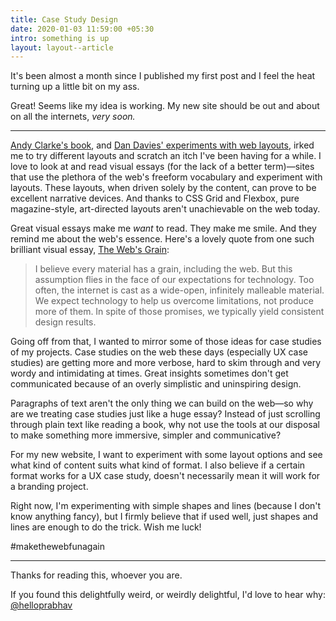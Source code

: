 ```yaml
---
title: Case Study Design
date: 2020-01-03 11:59:00 +05:30
intro: something is up
layout: layout--article
---
```


It's been almost a month since I published my first post and I feel the heat turning up a little bit on my ass. 

Great! Seems like my idea is working. My new site should be out and about on all the internets, *very soon.*

---

[Andy Clarke's book](https://www.smashingmagazine.com/printed-books/art-direction-for-the-web/), and [Dan Davies' experiments with web layouts](https://www.dan-davies.co.uk/print-to-css), irked me to try different layouts and scratch an itch I've been having for a while. I love to look at and read visual essays (for the lack of a better term)—sites that use the plethora of the web's freeform vocabulary and experiment with layouts. These layouts, when driven solely by the content, can prove to be excellent narrative devices. And thanks to CSS Grid and Flexbox, pure magazine-style, art-directed layouts aren't unachievable on the web today.

Great visual essays make me *want* to read. They make me smile. And they remind me about the web's essence. Here's a lovely quote from one such brilliant visual essay, [The Web's Grain](https://frankchimero.com/writing/the-webs-grain/):

> I believe every material has a grain, including the web. But this assumption flies in the face of our expectations for technology. Too often, the internet is cast as a wide-open, infinitely malleable material. We expect technology to help us overcome limitations, not produce more of them. In spite of those promises, we typically yield consistent design results.

Going off from that, I wanted to mirror some of those ideas for case studies of my projects. Case studies on the web these days (especially UX case studies) are getting more and more verbose, hard to skim through and very wordy and intimidating at times. Great insights sometimes don't get communicated because of an overly simplistic and uninspiring design.

Paragraphs of text aren't the only thing we can build on the web—so why are we treating case studies just like a huge essay? Instead of just scrolling through plain text like reading a book, why not use the tools at our disposal to make something more immersive, simpler and communicative? 

For my new website, I want to experiment with some layout options and see what kind of content suits what kind of format. I also believe if a certain format works for a UX case study, doesn't necessarily mean it will work for a branding project.

Right now, I'm experimenting with simple shapes and lines (because I don't know anything fancy), but I firmly believe that if used well, just shapes and lines are enough to do the trick. Wish me luck!

#makethewebfunagain

---

Thanks for reading this, whoever you are. 

If you found this delightfully weird, or weirdly delightful, I'd love to hear why: [@helloprabhav](http://twitter.com/helloprabhav)
